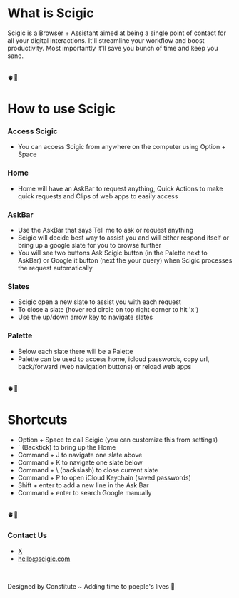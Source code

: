 # What is Scigic

Scigic is a Browser + Assistant aimed at being a single point of contact for all your digital interactions. It'll streamline your workflow and boost productivity. Most importantly it'll save you bunch of time and keep you sane.

<br>
🫀🧠
<br>

# How to use Scigic

### Access Scigic
- You can access Scigic from anywhere on the computer using Option + Space

### Home
- Home will have an AskBar to request anything, Quick Actions to make quick requests and Clips of web apps to easily access

### AskBar
- Use the AskBar that says Tell me to ask or request anything
- Scigic will decide best way to assist you and will either respond itself or bring up a google slate for you to browse further
- You will see two buttons Ask Scigic button (in the Palette next to AskBar) or Google it button (next the your query) when Scigic processes the request automatically

### Slates
- Scigic open a new slate to assist you with each request
- To close a slate (hover red circle on top right corner to hit 'x')
- Use the up/down arrow key to navigate slates

### Palette
- Below each slate there will be a Palette
- Palette can be used to access home, icloud passwords, copy url, back/forward (web navigation buttons) or reload web apps


<br>
🫀🧠
<br>

# Shortcuts

- Option + Space to call Scigic (you can customize this from settings)
- ` (Backtick) to bring up the Home
- Command + J to navigate one slate above
- Command + K to navigate one slate below
- Command + \ (backslash) to close current slate
- Command + P to open iCloud Keychain (saved passwords)
- Shift + enter to add a new line in the Ask Bar
- Command + enter to search Google manually

<br>
🫀🧠
<br>

### Contact Us
- [X](https://twitter.com/constituteai)
- hello@scigic.com


<br>

Designed by Constitute
~ Adding time to poeple's lives 🥂
